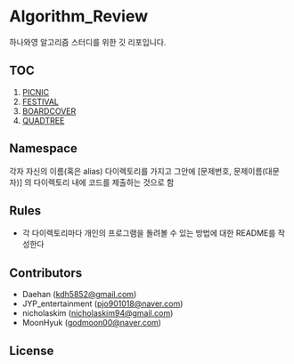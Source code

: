 # Algorithm_Review
하나와영 알고리즘 스터디를 위한 깃 리포입니다.

## TOC
1. [PICNIC](https://algospot.com/judge/problem/read/PICNIC)
2. [FESTIVAL](https://algospot.com/judge/problem/read/FESTIVAL)
3. [BOARDCOVER](https://algospot.com/judge/problem/read/BOARDCOVER)
4. [QUADTREE](https://algospot.com/judge/problem/read/QUADTREE)

## Namespace
각자 자신의 이름(혹은 alias) 다이렉토리를 가지고
그안에 [문제번호, 문제이름(대문자)] 의 다이렉토리 내에 코드를 제출하는 것으로 함

## Rules
- 각 다이렉토리마다 개인의 프로그램을 돌려볼 수 있는 방법에 대한 README를 작성한다

## Contributors
- Daehan (kdh5852@gmail.com)
- JYP_entertainment (pjo901018@naver.com)
- nicholaskim (nicholaskim94@gmail.com)
- MoonHyuk (godmoon00@naver.com)

## License

